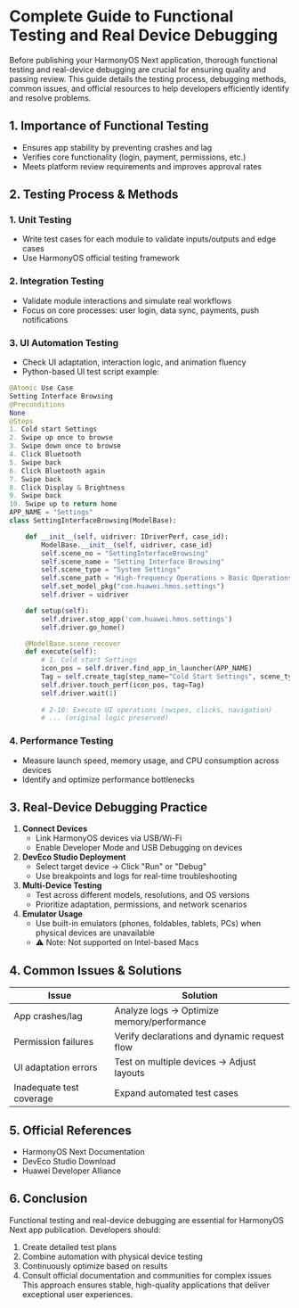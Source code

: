 # Complete Guide to Functional Testing and Real Device Debugging

Before publishing your HarmonyOS Next application, thorough functional testing and real-device debugging are crucial for ensuring quality and passing review. This guide details the testing process, debugging methods, common issues, and official resources to help developers efficiently identify and resolve problems.

## 1. Importance of Functional Testing
- Ensures app stability by preventing crashes and lag
- Verifies core functionality (login, payment, permissions, etc.)
- Meets platform review requirements and improves approval rates

## 2. Testing Process & Methods
### 1. Unit Testing
- Write test cases for each module to validate inputs/outputs and edge cases
- Use HarmonyOS official testing framework

### 2. Integration Testing
- Validate module interactions and simulate real workflows
- Focus on core processes: user login, data sync, payments, push notifications

### 3. UI Automation Testing
- Check UI adaptation, interaction logic, and animation fluency
- Python-based UI test script example:
```python
@Atomic Use Case
Setting Interface Browsing
@Preconditions
None
@Steps
1. Cold start Settings
2. Swipe up once to browse
3. Swipe down once to browse
4. Click Bluetooth
5. Swipe back
6. Click Bluetooth again
7. Swipe back
8. Click Display & Brightness
9. Swipe back
10. Swipe up to return home
APP_NAME = "Settings"
class SettingInterfaceBrowsing(ModelBase):

    def __init__(self, uidriver: IDriverPerf, case_id):
        ModelBase.__init__(self, uidriver, case_id)
        self.scene_no = "SettingInterfaceBrowsing"
        self.scene_name = "Setting Interface Browsing"
        self.scene_type = "System Settings"
        self.scene_path = "High-frequency Operations > Basic Operations > System Operations"
        self.set_model_pkg("com.huawei.hmos.settings")
        self.driver = uidriver

    def setup(self):
        self.driver.stop_app('com.huawei.hmos.settings')
        self.driver.go_home()

    @ModelBase.scene_recover
    def execute(self):
        # 1. Cold start Settings
        icon_pos = self.driver.find_app_in_launcher(APP_NAME)
        Tag = self.create_tag(step_name="Cold Start Settings", scene_type=SceneType.COLD_START)
        self.driver.touch_perf(icon_pos, tag=Tag)
        self.driver.wait(1)
        
        # 2-10: Execute UI operations (swipes, clicks, navigation)
        # ... (original logic preserved)
```

### 4. Performance Testing
- Measure launch speed, memory usage, and CPU consumption across devices
- Identify and optimize performance bottlenecks

## 3. Real-Device Debugging Practice
1. **Connect Devices**
   - Link HarmonyOS devices via USB/Wi-Fi
   - Enable Developer Mode and USB Debugging on devices
2. **DevEco Studio Deployment**
   - Select target device → Click "Run" or "Debug"
   - Use breakpoints and logs for real-time troubleshooting
3. **Multi-Device Testing**
   - Test across different models, resolutions, and OS versions
   - Prioritize adaptation, permissions, and network scenarios
4. **Emulator Usage**
   - Use built-in emulators (phones, foldables, tablets, PCs) when physical devices are unavailable
   - ⚠️ Note: Not supported on Intel-based Macs


## 4. Common Issues & Solutions
| Issue | Solution |  
|-------|----------|  
| App crashes/lag | Analyze logs → Optimize memory/performance |  
| Permission failures | Verify declarations and dynamic request flow |  
| UI adaptation errors | Test on multiple devices → Adjust layouts |  
| Inadequate test coverage | Expand automated test cases |  

## 5. Official References
- HarmonyOS Next Documentation
- DevEco Studio Download
- Huawei Developer Alliance

## 6. Conclusion
Functional testing and real-device debugging are essential for HarmonyOS Next app publication. Developers should:
1. Create detailed test plans
2. Combine automation with physical device testing
3. Continuously optimize based on results
4. Consult official documentation and communities for complex issues  
   This approach ensures stable, high-quality applications that deliver exceptional user experiences.